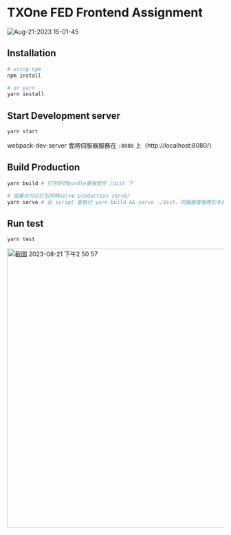 # TXOne FED Frontend Assignment
![Aug-21-2023 15-01-45](https://github.com/SDxBacon/txone-fed-frontend-assignment/assets/10906745/f6fccc44-fd18-4c89-90db-c21c4ec3eaa5)

## Installation
```bash
# using npm
npm install

# or yarn
yarn install
```

## Start Development server
```bash
yarn start
```
webpack-dev-server 會將伺服器服務在 `:8080` 上（http://localhost:8080/）

## Build Production
```bash
yarn build # 打包好的bundle會被放在 /dist 下

# 或著也可以打包同時serve production server
yarn serve # 此 script 會執行 yarn build && serve ./dist，伺服器會服務於本機端 port: 3000 上
```

## Run test
```bash
yarn test
```
<img width="650" alt="截圖 2023-08-21 下午2 50 57" src="https://github.com/SDxBacon/txone-fed-frontend-assignment/assets/10906745/ea3905dc-847a-4500-a15a-909f7a1b1609">

